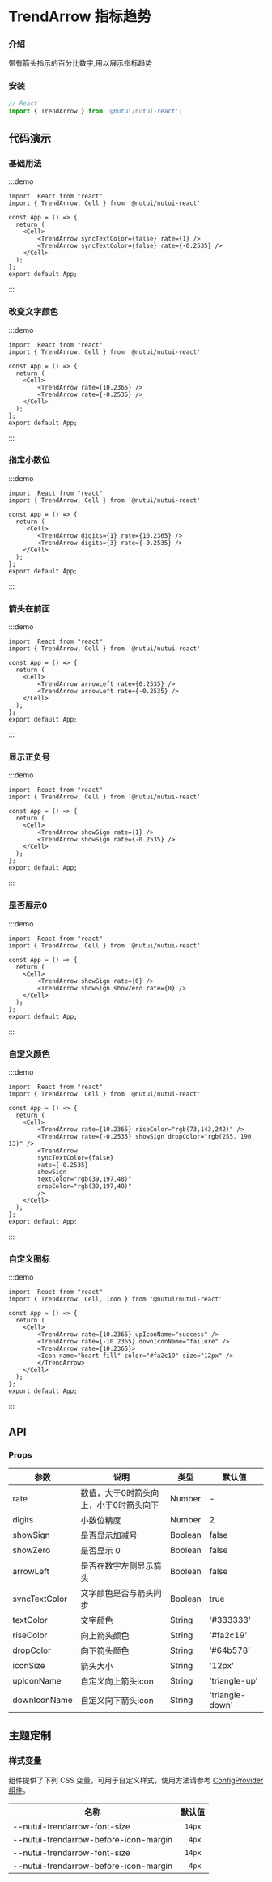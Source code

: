 # TrendArrow 指标趋势

### 介绍

带有箭头指示的百分比数字,用以展示指标趋势

### 安装

```javascript
// React
import { TrendArrow } from '@nutui/nutui-react';

```

## 代码演示

### 基础用法

:::demo

```tsx
import  React from "react"
import { TrendArrow, Cell } from '@nutui/nutui-react'

const App = () => {
  return (
    <Cell>
        <TrendArrow syncTextColor={false} rate={1} />
        <TrendArrow syncTextColor={false} rate={-0.2535} />
    </Cell>
  );
};
export default App;
```

:::

### 改变文字颜色

:::demo

```tsx
import  React from "react"
import { TrendArrow, Cell } from '@nutui/nutui-react'

const App = () => {
  return (
    <Cell>
        <TrendArrow rate={10.2365} />
        <TrendArrow rate={-0.2535} />
    </Cell>
  );
};
export default App;
```

:::

### 指定小数位

:::demo

```tsx
import  React from "react"
import { TrendArrow, Cell } from '@nutui/nutui-react'

const App = () => {
  return (
     <Cell>
        <TrendArrow digits={1} rate={10.2365} />
        <TrendArrow digits={3} rate={-0.2535} />
    </Cell>
  );
};
export default App;
```

:::

### 箭头在前面

:::demo

```tsx
import  React from "react"
import { TrendArrow, Cell } from '@nutui/nutui-react'

const App = () => {
  return (
    <Cell>
        <TrendArrow arrowLeft rate={0.2535} />
        <TrendArrow arrowLeft rate={-0.2535} />
    </Cell>
  );
};
export default App;
```

:::

### 显示正负号

:::demo

```tsx
import  React from "react"
import { TrendArrow, Cell } from '@nutui/nutui-react'

const App = () => {
  return (
    <Cell>
        <TrendArrow showSign rate={1} />
        <TrendArrow showSign rate={-0.2535} />
    </Cell>
  );
};
export default App;
```

:::

### 是否展示0

:::demo

```tsx
import  React from "react"
import { TrendArrow, Cell } from '@nutui/nutui-react'

const App = () => {
  return (
    <Cell>
        <TrendArrow showSign rate={0} />
        <TrendArrow showSign showZero rate={0} />
    </Cell>
  );
};
export default App;
```

:::

### 自定义颜色

:::demo

```tsx
import  React from "react"
import { TrendArrow, Cell } from '@nutui/nutui-react'

const App = () => {
  return (
    <Cell>
        <TrendArrow rate={10.2365} riseColor="rgb(73,143,242)" />
        <TrendArrow rate={-0.2535} showSign dropColor="rgb(255, 190, 13)" />
        <TrendArrow
        syncTextColor={false}
        rate={-0.2535}
        showSign
        textColor="rgb(39,197,48)"
        dropColor="rgb(39,197,48)"
        />
    </Cell>
  );
};
export default App;
```

:::

### 自定义图标

:::demo

```tsx
import  React from "react"
import { TrendArrow, Cell, Icon } from '@nutui/nutui-react'

const App = () => {
  return (
    <Cell>
        <TrendArrow rate={10.2365} upIconName="success" />
        <TrendArrow rate={-10.2365} downIconName="failure" />
        <TrendArrow rate={10.2365}>
        <Icon name="heart-fill" color="#fa2c19" size="12px" />
        </TrendArrow>
    </Cell>
  );
};
export default App;
```

:::


## API

### Props

| 参数         | 说明                             | 类型   | 默认值           |
|--------------|----------------------------------|--------|------------------|
| rate         | 数值，大于0时箭头向上，小于0时箭头向下    | Number | -                |
| digits         | 小数位精度               | Number | 2               |
| showSign         | 是否显示加减号               | Boolean | false               |
| showZero         | 是否显示 0               | Boolean | false               |
| arrowLeft        | 是否在数字左侧显示箭头     | Boolean | false               |
| syncTextColor   | 文字颜色是否与箭头同步               | Boolean | true   |
| textColor        | 文字颜色               | String | '#333333'               |
| riseColor         | 向上箭头颜色               | String | '#fa2c19'               |
| dropColor         | 向下箭头颜色               | String | ‘#64b578’               |
| iconSize         | 箭头大小               | String | '12px'               |
| upIconName         | 自定义向上箭头icon               | String | 'triangle-up'               |
| downIconName         | 自定义向下箭头icon               | String | 'triangle-down'               |




## 主题定制

### 样式变量

组件提供了下列 CSS 变量，可用于自定义样式，使用方法请参考 [ConfigProvider 组件](#/zh-CN/component/configprovider)。

| 名称 | 默认值 |
| --- | --- |
| --nutui-trendarrow-font-size | ` 14px` |
| --nutui-trendarrow-before-icon-margin | `  4px` |
| --nutui-trendarrow-font-size | ` 14px` |
| --nutui-trendarrow-before-icon-margin | `  4px` |
